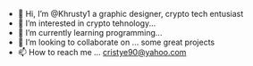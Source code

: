 - 👋 Hi, I’m @Khrusty1 a graphic designer, crypto tech entusiast
- 👀 I’m interested in crypto tehnology...
- 🌱 I’m currently learning programming...
- 💞️ I’m looking to collaborate on ... some great projects 
- 📫 How to reach me ... cristye90@yahoo.com

<!---
Khrusty1/Khrusty1 is a ✨ special ✨ repository because its `README.md` (this file) appears on your GitHub profile.
You can click the Preview link to take a look at your changes.
--->
